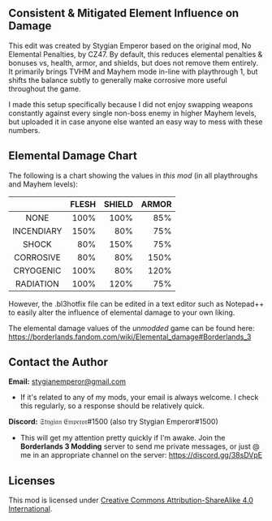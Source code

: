 Consistent & Mitigated Element Influence on Damage
--------------------------------------------------
This edit was created by Stygian Emperor based on the original mod, No Elemental Penalties, by CZ47. By default, this reduces elemental penalties & bonuses vs, health, armor, and shields, but does not remove them entirely. It primarily brings TVHM and Mayhem mode in-line with playthrough 1, but shifts the balance subtly to generally make corrosive more useful throughout the game.

I made this setup specifically because I did not enjoy swapping weapons constantly against every single non-boss enemy in higher Mayhem levels, but uploaded it in case anyone else wanted an easy way to mess with these numbers.

Elemental Damage Chart
----------------------
The following is a chart showing the values in *this mod* (in all playthroughs and Mayhem levels):

|            | FLESH | SHIELD | ARMOR |
|   :---:    |   ---:|    ---:|   ---:|
| NONE       | 100%  | 100%   |  85%  |
| INCENDIARY | 150%  |  80%   |  75%  |
| SHOCK      |  80%  |  150%  |  75%  |
| CORROSIVE  |  80%  |   80%  | 150%  |
| CRYOGENIC  | 100%  |   80%  | 120%  |
| RADIATION  | 100%  |  120%  |  75%  |

However, the .bl3hotfix file can be edited in a text editor such as Notepad++ to easily alter the influence of elemental damage to your own liking.

The elemental damage values of the *unmodded* game can be found here: https://borderlands.fandom.com/wiki/Elemental_damage#Borderlands_3

Contact the Author
------------------
**Email:** stygianemperor@gmail.com
- If it's related to any of my mods, your email is always welcome. I check this regularly, so a response should be relatively quick.

**Discord:** 𝔖𝔱𝔶𝔤𝔦𝔞𝔫 𝔈𝔪𝔭𝔢𝔯𝔬𝔯#1500 (also try Stygian Emperor#1500)
- This will get my attention pretty quickly if I'm awake. Join the **Borderlands 3 Modding** server to send me private messages, or just @ me in an appropriate channel on the server: https://discord.gg/38sDVpE

Licenses
--------
This mod is licensed under [Creative Commons Attribution-ShareAlike 4.0 International](https://creativecommons.org/licenses/by-sa/4.0/).
